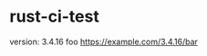 # rust-ci-test

<!-- x-release-please-start-version -->

version: 3.4.16 foo
https://example.com/3.4.16/bar

<!-- x-release-please-end -->
